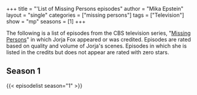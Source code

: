 +++
title = "'List of Missing Persons episodes"
author = "Mika Epstein"
layout = "single"
categories = ["missing persons"]
tags = ["Television"]
show = "mp"
seasons = [1]
+++

The following is a list of episodes from the CBS television series, "[Missing Persons](/library/actor/missing-persons/)" in which Jorja Fox appeared or was credited. Episodes are rated based on quality and volume of Jorja's scenes. Episodes in which she is listed in the credits but does not appear are rated with zero stars.

## Season 1

{{< episodelist season="1" >}}
